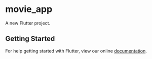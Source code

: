 # movie_app

A new Flutter project.

## Getting Started

For help getting started with Flutter, view our online
[documentation](http://flutter.io/).
